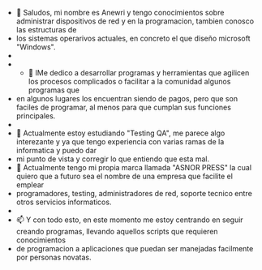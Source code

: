 - 👋 Saludos, mi nombre es Anewri y tengo conocimientos sobre administrar dispositivos de red y en la programacion, tambien conosco las estructuras de
- los sistemas operarivos actuales, en concreto el que diseño microsoft "Windows".
- 
- - 👀 IMe dedico a desarrollar programas y herramientas que agilicen los procesos complicados o facilitar a la comunidad algunos programas que
- en algunos lugares los encuentran siendo de pagos, pero que son faciles de programar, al menos para que cumplan sus funciones principales.
- 
- 🌱 Actualmente estoy estudiando "Testing QA", me parece algo interezante y ya que tengo experiencia con varias ramas de la informatica y puedo dar
- mi punto de vista y corregir lo que entiendo que esta mal.
- 💞️ Actualmente tengo mi propia marca llamada "ASNOR PRESS" la cual quiero que a futuro sea el nombre de una empresa que facilite el emplear
- programadores, testing, administradores de red, soporte tecnico entre otros servicios informaticos.
- 
- 📫 Y con todo esto, en este momento me estoy centrando en seguir creando programas, llevando aquellos scripts que requieren conocimientos
- de programacion a aplicaciones que puedan ser manejadas facilmente por personas novatas.

<!---
anewri32/anewri32 is a ✨ special ✨ repository because its `README.md` (this file) appears on your GitHub profile.
You can click the Preview link to take a look at your changes.
--->
